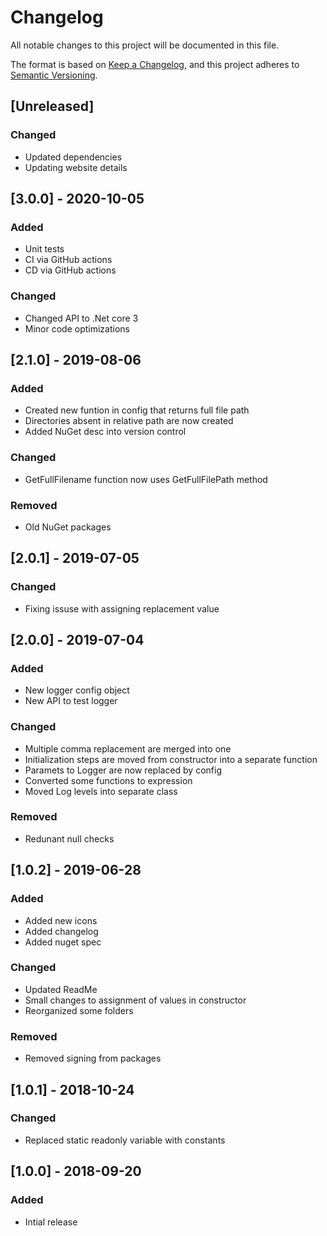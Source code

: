 # Changelog
All notable changes to this project will be documented in this file.

The format is based on [Keep a Changelog](https://keepachangelog.com/en/1.0.0/),
and this project adheres to [Semantic Versioning](https://semver.org/spec/v2.0.0.html).

## [Unreleased]
### Changed
 - Updated dependencies
 - Updating website details

## [3.0.0] - 2020-10-05
### Added
 - Unit tests
 - CI via GitHub actions
 - CD via GitHub actions

### Changed
 - Changed API to .Net core 3
 - Minor code optimizations

## [2.1.0] - 2019-08-06
### Added
 - Created new funtion in config that returns full file path
 - Directories absent in relative path are now created
 - Added NuGet desc into version control

### Changed
 - GetFullFilename function now uses GetFullFilePath method

### Removed
 - Old NuGet packages

## [2.0.1] - 2019-07-05
### Changed
 - Fixing issuse with assigning replacement value

## [2.0.0] - 2019-07-04
### Added
 - New logger config object
 - New API to test logger

### Changed
 - Multiple comma replacement are merged into one
 - Initialization steps are moved from constructor into a separate function
 - Paramets to Logger are now replaced by config
 - Converted some functions to expression
 - Moved Log levels into separate class

### Removed
 - Redunant null checks

## [1.0.2] - 2019-06-28
### Added
 - Added new icons
 - Added changelog
 - Added nuget spec
### Changed
 - Updated ReadMe
 - Small changes to assignment of values in constructor
 - Reorganized some folders
### Removed
 - Removed signing from packages

## [1.0.1] - 2018-10-24
### Changed
 - Replaced static readonly variable with constants

## [1.0.0] - 2018-09-20
### Added
- Intial release